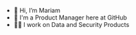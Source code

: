 - 👋 Hi, I’m Mariam
- 🔎 I'm a Product Manager here at GitHub
- 👩‍💻 I work on Data and Security Products

<!---
15MariamS/15MariamS is a ✨ special ✨ repository because its `README.md` (this file) appears on your GitHub profile.
You can click the Preview link to take a look at your changes.
--->
